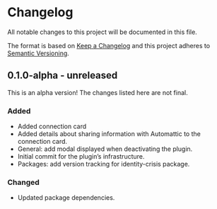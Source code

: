 # Changelog

All notable changes to this project will be documented in this file.

The format is based on [Keep a Changelog](https://keepachangelog.com/en/1.0.0/)
and this project adheres to [Semantic Versioning](https://semver.org/spec/v2.0.0.html).

## 0.1.0-alpha - unreleased

This is an alpha version! The changes listed here are not final.

### Added
- Added connection card
- Added details about sharing information with Automattic to the connection card.
- General: add modal displayed when deactivating the plugin.
- Initial commit for the plugin’s infrastructure.
- Packages: add version tracking for identity-crisis package.

### Changed
- Updated package dependencies.
